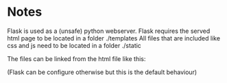 # Notes
Flask is used as a (unsafe) python webserver.
Flask requires the served html page to be located in a folder ./templates
All files that are included like css and js need to be located in a folder ./static

The files can be linked from the html file like this:
<link rel="stylesheet" href="{{ url_for('static', filename='style.css') }}">
<script src="{{ url_for('static', filename='script.js') }}"></script>

(Flask can be configure otherwise but this is the default behaviour)